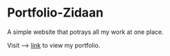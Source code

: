 # Portfolio-Zidaan
A simple website that potrays all my work at one place. 

Visit --> [link](https://zidaan.dev/) to view my portfolio. 
